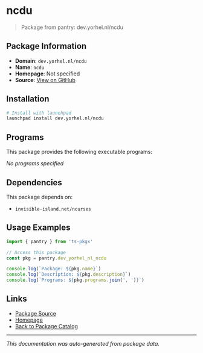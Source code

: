 # ncdu

> Package from pantry: dev.yorhel.nl/ncdu

## Package Information

- **Domain**: `dev.yorhel.nl/ncdu`
- **Name**: `ncdu`
- **Homepage**: Not specified
- **Source**: [View on GitHub](https://github.com/pkgxdev/pantry/tree/main/projects/dev.yorhel.nl/ncdu/package.yml)

## Installation

```bash
# Install with launchpad
launchpad install dev.yorhel.nl/ncdu
```

## Programs

This package provides the following executable programs:

*No programs specified*

## Dependencies

This package depends on:

- `invisible-island.net/ncurses`

## Usage Examples

```typescript
import { pantry } from 'ts-pkgx'

// Access this package
const pkg = pantry.dev_yorhel_nl_ncdu

console.log(`Package: ${pkg.name}`)
console.log(`Description: ${pkg.description}`)
console.log(`Programs: ${pkg.programs.join(', ')}`)
```

## Links

- [Package Source](https://github.com/pkgxdev/pantry/tree/main/projects/dev.yorhel.nl/ncdu/package.yml)
- [Homepage](#)
- [Back to Package Catalog](../package-catalog.md)

---

*This documentation was auto-generated from package data.*
